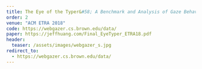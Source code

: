 ```yaml
---
title: The Eye of the Typer&#58; A Benchmark and Analysis of Gaze Behavior during Typing.
order: 2
venue: "ACM ETRA 2018"
code: https://webgazer.cs.brown.edu/data/
paper: https://jeffhuang.com/Final_EyeTyper_ETRA18.pdf
header:
  teaser: /assets/images/webgazer_s.jpg
redirect_to:
  - https://webgazer.cs.brown.edu/data/
---
```


